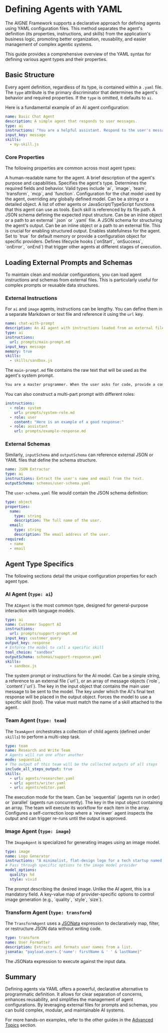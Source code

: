# Defining Agents with YAML

The AIGNE Framework supports a declarative approach for defining agents using YAML configuration files. This method separates the agent's definition (its properties, instructions, and skills) from the application's business logic, promoting better organization, reusability, and easier management of complex agentic systems.

This guide provides a comprehensive overview of the YAML syntax for defining various agent types and their properties.

## Basic Structure

Every agent definition, regardless of its type, is contained within a `.yaml` file. The `type` attribute is the primary discriminator that determines the agent's behavior and required properties. If the `type` is omitted, it defaults to `ai`.

Here is a fundamental example of an AI agent configuration:

```yaml chat.yaml
name: Basic Chat Agent
description: A simple agent that responds to user messages.
type: ai
instructions: "You are a helpful assistant. Respond to the user's message concisely."
input_key: message
skills:
  - my-skill.js
```

### Core Properties

The following properties are common across most agent types:

<x-field-group>
  <x-field data-name="name" data-type="string" data-required="false">
    <x-field-desc markdown>A human-readable name for the agent.</x-field-desc>
  </x-field>
  <x-field data-name="description" data-type="string" data-required="false">
    <x-field-desc markdown>A brief description of the agent's purpose and capabilities.</x-field-desc>
  </x-field>
  <x-field data-name="type" data-type="string" data-required="false" data-default="ai">
    <x-field-desc markdown>Specifies the agent's type. Determines the required fields and behavior. Valid types include `ai`, `image`, `team`, `transform`, `mcp`, and `function`.</x-field-desc>
  </x-field>
  <x-field data-name="model" data-type="object | string" data-required="false">
    <x-field-desc markdown>Configuration for the chat model used by the agent, overriding any globally defined model. Can be a string or a detailed object.</x-field-desc>
  </x-field>
  <x-field data-name="skills" data-type="array" data-required="false">
    <x-field-desc markdown>A list of other agents or JavaScript/TypeScript functions that this agent can use as tools. Each skill is referenced by its file path.</x-field-desc>
  </x-field>
  <x-field data-name="inputSchema" data-type="object | string" data-required="false">
    <x-field-desc markdown>A JSON schema defining the expected input structure. Can be an inline object or a path to an external `.json` or `.yaml` file.</x-field-desc>
  </x-field>
  <x-field data-name="outputSchema" data-type="object | string" data-required="false">
    <x-field-desc markdown>A JSON schema for structuring the agent's output. Can be an inline object or a path to an external file. This is crucial for enabling structured output.</x-field-desc>
  </x-field>
  <x-field data-name="memory" data-type="boolean | object" data-required="false">
    <x-field-desc markdown>Enables statefulness for the agent. Set to `true` for default memory or provide a configuration object for specific providers.</x-field-desc>
  </x-field>
  <x-field data-name="hooks" data-type="array" data-required="false">
    <x-field-desc markdown>Defines lifecycle hooks (`onStart`, `onSuccess`, `onError`, `onEnd`) that trigger other agents at different stages of execution.</x-field-desc>
  </x-field>
</x-field-group>

## Loading External Prompts and Schemas

To maintain clean and modular configurations, you can load agent instructions and schemas from external files. This is particularly useful for complex prompts or reusable data structures.

### External Instructions

For `ai` and `image` agents, instructions can be lengthy. You can define them in a separate Markdown or text file and reference it using the `url` key.

```yaml chat-with-prompt.yaml
name: chat-with-prompt
description: An AI agent with instructions loaded from an external file.
type: ai
instructions:
  url: prompts/main-prompt.md
input_key: message
memory: true
skills:
  - skills/sandbox.js
```

The `main-prompt.md` file contains the raw text that will be used as the agent's system prompt.

```markdown prompts/main-prompt.md
You are a master programmer. When the user asks for code, provide a complete, runnable example and explain the key parts.
```

You can also construct a multi-part prompt with different roles:

```yaml multi-role-prompt.yaml
instructions:
  - role: system
    url: prompts/system-role.md
  - role: user
    content: "Here is an example of a good response:"
  - role: assistant
    url: prompts/example-response.md
```

### External Schemas

Similarly, `inputSchema` and `outputSchema` can reference external JSON or YAML files that define the schema structure.

```yaml structured-output-agent.yaml
name: JSON Extractor
type: ai
instructions: Extract the user's name and email from the text.
outputSchema: schemas/user-schema.yaml
```

The `user-schema.yaml` file would contain the JSON schema definition:

```yaml schemas/user-schema.yaml
type: object
properties:
  name:
    type: string
    description: The full name of the user.
  email:
    type: string
    description: The email address of the user.
required:
  - name
  - email
```

## Agent Type Specifics

The following sections detail the unique configuration properties for each agent type.

### AI Agent (`type: ai`)

The `AIAgent` is the most common type, designed for general-purpose interaction with language models.

```yaml ai-agent-example.yaml
type: ai
name: Customer Support AI
instructions:
  url: prompts/support-prompt.md
input_key: customer_query
output_key: response
# Enforce the model to call a specific skill
tool_choice: "sandbox"
outputSchema: schemas/support-response.yaml
skills:
  - sandbox.js
```

<x-field-group>
  <x-field data-name="instructions" data-type="string | object | array" data-required="false">
    <x-field-desc markdown>The system prompt or instructions for the AI model. Can be a simple string, a reference to an external file (`url`), or an array of message objects (`role`, `content`/`url`).</x-field-desc>
  </x-field>
  <x-field data-name="inputKey" data-type="string" data-required="false">
    <x-field-desc markdown>The key in the input object that contains the main user message to be sent to the model.</x-field-desc>
  </x-field>
  <x-field data-name="outputKey" data-type="string" data-required="false">
    <x-field-desc markdown>The key under which the AI's final text response will be placed in the output object.</x-field-desc>
  </x-field>
  <x-field data-name="toolChoice" data-type="string" data-required="false">
    <x-field-desc markdown>Forces the model to use a specific skill (tool). The value must match the name of a skill attached to the agent.</x-field-desc>
  </x-field>
</x-field-group>

### Team Agent (`type: team`)

The `TeamAgent` orchestrates a collection of child agents (defined under `skills`) to perform a multi-step task.

```yaml team-agent-example.yaml
type: team
name: Research and Write Team
# Agents will run one after another
mode: sequential
# The output of this team will be the collected outputs of all steps
include_all_steps_output: true
skills:
  - url: agents/researcher.yaml
  - url: agents/writer.yaml
  - url: agents/editor.yaml
```

<x-field-group>
  <x-field data-name="mode" data-type="string" data-required="false" data-default="sequential">
    <x-field-desc markdown>The execution mode for the team. Can be `sequential` (agents run in order) or `parallel` (agents run concurrently).</x-field-desc>
  </x-field>
  <x-field data-name="iterateOn" data-type="string" data-required="false">
    <x-field-desc markdown>The key in the input object containing an array. The team will execute its workflow for each item in the array.</x-field-desc>
  </x-field>
  <x-field data-name="reflection" data-type="object" data-required="false">
    <x-field-desc markdown>Configures a self-correction loop where a `reviewer` agent inspects the output and can trigger re-runs until the output is approved.</x-field-desc>
  </x-field>
</x-field-group>

### Image Agent (`type: image`)

The `ImageAgent` is specialized for generating images using an image model.

```yaml image-agent-example.yaml
type: image
name: Logo Generator
instructions: "A minimalist, flat-design logo for a tech startup named 'Innovate'."
# Pass through specific options to the image model provider
model_options:
  quality: hd
  style: vivid
```

<x-field-group>
  <x-field data-name="instructions" data-type="string | object" data-required="true">
    <x-field-desc markdown>The prompt describing the desired image. Unlike the AI agent, this is a mandatory field.</x-field-desc>
  </x-field>
  <x-field data-name="modelOptions" data-type="object" data-required="false">
    <x-field-desc markdown>A key-value map of provider-specific options to control image generation (e.g., `quality`, `style`, `size`).</x-field-desc>
  </x-field>
</x-field-group>

### Transform Agent (`type: transform`)

The `TransformAgent` uses a [JSONata](https://jsonata.org/) expression to declaratively map, filter, or restructure JSON data without writing code.

```yaml transform-agent-example.yaml
type: transform
name: User Formatter
description: Extracts and formats user names from a list.
jsonata: "payload.users.{'name': firstName & ' ' & lastName}"
```

<x-field-group>
  <x-field data-name="jsonata" data-type="string" data-required="true">
    <x-field-desc markdown>The JSONata expression to execute against the input data.</x-field-desc>
  </x-field>
</x-field-group>

## Summary

Defining agents via YAML offers a powerful, declarative alternative to programmatic definition. It allows for clear separation of concerns, enhances reusability, and simplifies the management of agent configurations. By leveraging external files for prompts and schemas, you can build complex, modular, and maintainable AI systems.

For more hands-on examples, refer to the other guides in the [Advanced Topics](./developer-guide-advanced-topics.md) section.